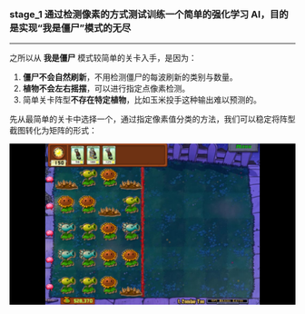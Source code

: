 ### stage_1 通过检测像素的方式测试训练一个简单的强化学习 AI，目的是实现“我是僵尸”模式的无尽
---

之所以从 **我是僵尸** 模式较简单的关卡入手，是因为：

1. **僵尸不会自然刷新**，不用检测僵尸的每波刷新的类别与数量。
2. **植物不会左右摇摆**，可以进行指定点像素检测。
3. 简单关卡阵型**不存在特定植物**，比如玉米投手这种输出难以预测的。

先从最简单的关卡中选择一个，通过指定像素值分类的方法，我们可以稳定将阵型截图转化为矩阵的形式：

<img src="./stage_1/example_images/pvz_1.png" alt="阵型-我是僵尸-最简单关卡" width=800px/>

